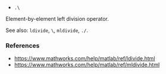 * `.\`

Element-by-element left division operator.

See also: `ldivide`, `\`, `mldivide`, `./`.

### References

* https://www.mathworks.com/help/matlab/ref/ldivide.html
* https://www.mathworks.com/help/matlab/ref/mldivide.html
